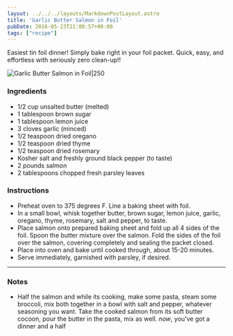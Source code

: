 ```yaml
---
layout: ../../../layouts/MarkdownPostLayout.astro
title: 'Garlic Butter Salmon in Foil'
pubDate: 2016-05-23T21:00:57+00:00
tags: ["recipe"]
---
```



Easiest tin foil dinner! Simply bake right in your foil packet. Quick, easy, and effortless with seriously zero clean-up!!

![Garlic Butter Salmon in Foil|250](https://s23209.pcdn.co/wp-content/uploads/2016/05/GarlicButterSalmonInFoilIMG_9832edit.jpg)

### Ingredients

- 1/2 cup unsalted butter (melted)
- 1 tablespoon brown sugar
- 1 tablespoon lemon juice
- 3 cloves garlic (minced)
- 1/2 teaspoon dried oregano
- 1/2 teaspoon dried thyme
- 1/2 teaspoon dried rosemary
- Kosher salt and freshly ground black pepper (to taste)
- 2 pounds salmon
- 2 tablespoons chopped fresh parsley leaves

### Instructions

- Preheat oven to 375 degrees F. Line a baking sheet with foil.
- In a small bowl, whisk together butter, brown sugar, lemon juice, garlic, oregano, thyme, rosemary, salt and pepper, to taste.
- Place salmon onto prepared baking sheet and fold up all 4 sides of the foil. Spoon the butter mixture over the salmon. Fold the sides of the foil over the salmon, covering completely and sealing the packet closed.
- Place into oven and bake until cooked through, about 15-20 minutes.
- Serve immediately, garnished with parsley, if desired.

-----

### Notes
- Half the salmon and while its cooking, make some pasta, steam some broccoli, mix both together in a bowl with salt and pepper, whatever seasoning you want. Take the cooked salmon from its soft butter cocoon, pour the butter in the pasta, mix as well. _now_, you've got a dinner and a half
